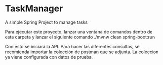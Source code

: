 # TaskManager
A simple Spring Project to manage tasks

Para ejecutar este proyecto, lanzar una ventana de comandos dentro de esta carpeta y lanzar el siguiente comando
./mvnw clean spring-boot:run

Con esto se iniciará la API. Para hacer las diferentes consultas, se recomienda importar la colección de postman que se adjunta.
La coleccion ya viene configurada con datos de prueba.
